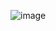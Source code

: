 ![image](https://user-images.githubusercontent.com/90784007/201633169-ec8f399d-9da5-4585-a35c-aa8d22d63782.png)
